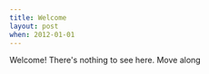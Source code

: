 ```yaml
---
title: Welcome
layout: post
when: 2012-01-01
---
```

Welcome! There's nothing to see here. Move along